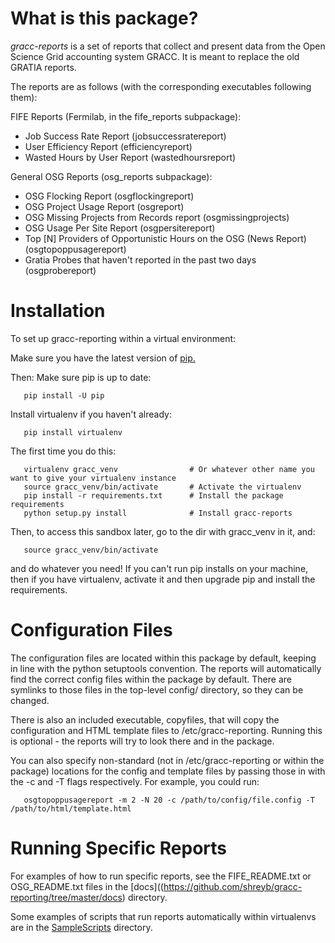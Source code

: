 What is this package?
=====================

*gracc-reports* is a set of reports that collect and present data from
the Open Science Grid accounting system GRACC.  It is meant to replace the old 
GRATIA reports.

The reports are as follows (with the corresponding executables following them):

FIFE Reports (Fermilab, in the fife_reports subpackage):
   - Job Success Rate Report (jobsuccessratereport)
   - User Efficiency Report (efficiencyreport)
   - Wasted Hours by User Report (wastedhoursreport)

General OSG Reports (osg_reports subpackage):
   - OSG Flocking Report (osgflockingreport)
   - OSG Project Usage Report (osgreport)
   - OSG Missing Projects from Records report (osgmissingprojects)
   - OSG Usage Per Site Report (osgpersitereport)
   - Top [N] Providers of Opportunistic Hours on the OSG (News Report) (osgtopoppusagereport)
   - Gratia Probes that haven't reported in the past two days (osgprobereport)


Installation
============

To set up gracc-reporting within a virtual environment:

Make sure you have the latest version of [pip.](https://pip.pypa.io/en/stable/installing/#do-i-need-to-install-pip)

Then:
Make sure pip is up to date:
```
   pip install -U pip
```
Install virtualenv if you haven't already:
```
   pip install virtualenv
```
The first time you do this:
```
   virtualenv gracc_venv                # Or whatever other name you want to give your virtualenv instance
   source gracc_venv/bin/activate       # Activate the virtualenv
   pip install -r requirements.txt      # Install the package requirements
   python setup.py install              # Install gracc-reports
```
Then, to access this sandbox later, go to the dir with gracc_venv in it, and:
```
   source gracc_venv/bin/activate
```
and do whatever you need!  If you can't run pip installs on your machine,
then if you have virtualenv, activate it and then upgrade pip and install the 
requirements.


Configuration Files
===================

The configuration files are located within this package by default, keeping
in line with the python setuptools convention.  The reports will automatically
find the correct config files within the package by default.  There are symlinks to those files
in the top-level config/ directory, so they can be changed.

There is also an included executable, copyfiles, that will copy the configuration
and HTML template files to /etc/gracc-reporting.  Running this is optional - the
reports will try to look there and in the package.

You can also specify non-standard (not in /etc/gracc-reporting or within the
package) locations for the config and template files by passing those in with the
-c and -T flags respectively.  For example, you could run:
```
   osgtopoppusagereport -m 2 -N 20 -c /path/to/config/file.config -T /path/to/html/template.html
```

Running Specific Reports
========================

For examples of how to run specific reports, see the FIFE_README.txt or OSG_README.txt
files in the [docs]((https://github.com/shreyb/gracc-reporting/tree/master/docs) directory.

Some examples of scripts that run reports automatically within virtualenvs are in the [SampleScripts](https://github.com/shreyb/gracc-reporting/tree/master/SampleScripts) directory.
